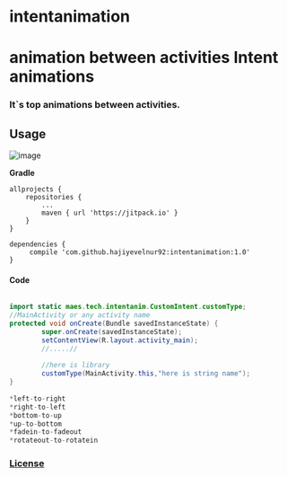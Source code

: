 # intentanimation
animation between activities
**Intent animations**
===================

### It`s top animations between activities.

## **Usage** ##
![image](https://image.ibb.co/kGHZSn/ezgif_com_video_to_gif_1.gif)


**Gradle**

    allprojects {
		repositories {
			...
			maven { url 'https://jitpack.io' }
		}
	}

    dependencies {
         compile 'com.github.hajiyevelnur92:intentanimation:1.0'
    }



#### **Code**
```java

import static maes.tech.intentanim.CustomIntent.customType;
//MainActivity or any activity name
protected void onCreate(Bundle savedInstanceState) {
        super.onCreate(savedInstanceState);
        setContentView(R.layout.activity_main);
        //.....//
        
        //here is library
        customType(MainActivity.this,"here is string name");
}
        
*left-to-right
*right-to-left
*bottom-to-up
*up-to-bottom
*fadein-to-fadeout
*rotateout-to-rotatein
```

### [License](./LICENSE)
